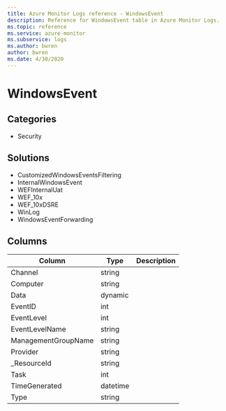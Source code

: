 ```yaml
---
title: Azure Monitor Logs reference - WindowsEvent
description: Reference for WindowsEvent table in Azure Monitor Logs.
ms.topic: reference
ms.service: azure-monitor
ms.subservice: logs
ms.author: bwren
author: bwren
ms.date: 4/30/2020
---
```


# WindowsEvent

 

## Categories

- Security
## Solutions

- CustomizedWindowsEventsFiltering
- InternalWindowsEvent
- WEFInternalUat
- WEF_10x
- WEF_10xDSRE
- WinLog
- WindowsEventForwarding




## Columns

|Column|Type|Description|
|---|---|---|
|Channel|string||
|Computer|string||
|Data|dynamic||
|EventID|int||
|EventLevel|int||
|EventLevelName|string||
|ManagementGroupName|string||
|Provider|string||
|_ResourceId|string||
|Task|int||
|TimeGenerated|datetime||
|Type|string||
